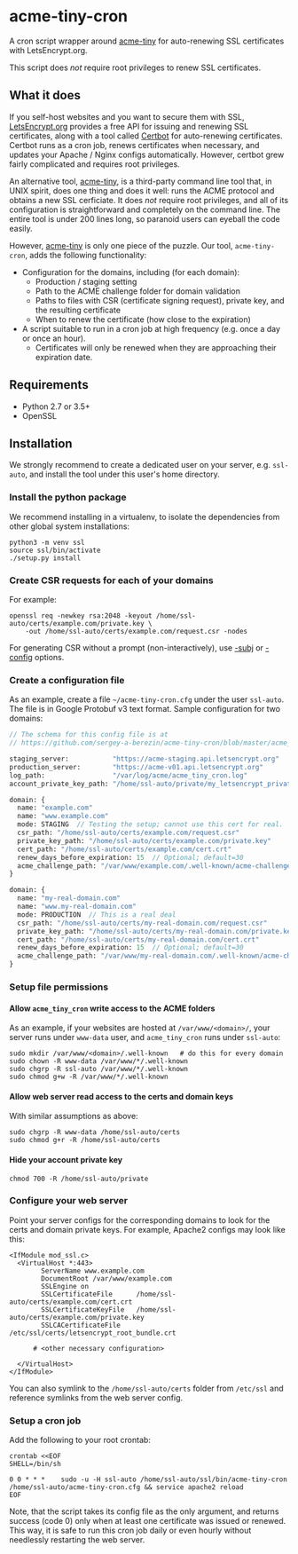 # acme-tiny-cron

[acme-tiny]: https://github.com/diafygi/acme-tiny
[LetsEncrypt.org]: https://letsencrypt.org
[Certbot]: https://github.com/certbot/certbot

A cron script wrapper around [acme-tiny] for auto-renewing SSL
certificates with LetsEncrypt.org.

This script does _not_ require root privileges to renew SSL
certificates.

## What it does

If you self-host websites and you want to secure them with SSL,
[LetsEncrypt.org] provides a free API for issuing and renewing SSL
certificates, along with a tool called [Certbot] for auto-renewing
certificates. Certbot runs as a cron job, renews certificates when
necessary, and updates your Apache / Nginx configs automatically.
However, certbot grew fairly complicated and requires root privileges.

An alternative tool, [acme-tiny], is a third-party command line tool
that, in UNIX spirit, does one thing and does it well: runs the ACME
protocol and obtains a new SSL cerficiate. It does _not_ require root
privileges, and all of its configuration is straightforward and
completely on the command line. The entire tool is under 200 lines
long, so paranoid users can eyeball the code easily.

However, [acme-tiny] is only one piece of the
puzzle. Our tool, `acme-tiny-cron`, adds the following functionality:

* Configuration for the domains, including (for each domain):
  - Production / staging setting
  - Path to the ACME challenge folder for domain validation
  - Paths to files with CSR (certificate signing request), private
    key, and the resulting certificate
  - When to renew the certificate (how close to the expiration)
* A script suitable to run in a cron job at high frequency (e.g. once
  a day or once an hour).
  - Certificates will only be renewed when they are approaching their
     expiration date.

## Requirements

* Python 2.7 or 3.5+
* OpenSSL

## Installation

We strongly recommend to create a dedicated user on your server,
e.g. `ssl-auto`, and install the tool under this user's home directory.

### Install the python package

We recommend installing in a virtualenv, to isolate the dependencies
from other global system installations:

```
python3 -m venv ssl
source ssl/bin/activate
./setup.py install
```

### Create CSR requests for each of your domains

For example:

```
openssl req -newkey rsa:2048 -keyout /home/ssl-auto/certs/example.com/private.key \
    -out /home/ssl-auto/certs/example.com/request.csr -nodes
```

For generating CSR without a prompt (non-interactively), use
[-subj](https://www.shellhacks.com/create-csr-openssl-without-prompt-non-interactive/)
or
[-config](http://blog.endpoint.com/2014/10/openssl-csr-with-alternative-names-one.html)
options.

### Create a configuration file

As an example, create a file `~/acme-tiny-cron.cfg` under the user
`ssl-auto`. The file is in Google Protobuf v3 text format. Sample
configuration for two domains:

```proto
// The schema for this config file is at
// https://github.com/sergey-a-berezin/acme-tiny-cron/blob/master/acme_tiny_cron/protos/domains.proto

staging_server:           "https://acme-staging.api.letsencrypt.org"
production_server:        "https://acme-v01.api.letsencrypt.org"
log_path:                 "/var/log/acme/acme_tiny_cron.log"
account_private_key_path: "/home/ssl-auto/private/my_letsencrypt_private.key"

domain: {
  name: "example.com"
  name: "www.example.com"
  mode: STAGING  // Testing the setup; cannot use this cert for real.
  csr_path: "/home/ssl-auto/certs/example.com/request.csr"
  private_key_path: "/home/ssl-auto/certs/example.com/private.key"
  cert_path: "/home/ssl-auto/certs/example.com/cert.crt"
  renew_days_before_expiration: 15  // Optional; default=30
  acme_challenge_path: "/var/www/example.com/.well-known/acme-challenge"
}

domain: {
  name: "my-real-domain.com"
  name: "www.my-real-domain.com"
  mode: PRODUCTION  // This is a real deal
  csr_path: "/home/ssl-auto/certs/my-real-domain.com/request.csr"
  private_key_path: "/home/ssl-auto/certs/my-real-domain.com/private.key"
  cert_path: "/home/ssl-auto/certs/my-real-domain.com/cert.crt"
  renew_days_before_expiration: 15  // Optional; default=30
  acme_challenge_path: "/var/www/my-real-domain.com/.well-known/acme-challenge"
}
```

### Setup file permissions

#### Allow `acme_tiny_cron` write access to the ACME folders

As an example, if your websites are hosted at `/var/www/<domain>/`,
your server runs under `www-data` user, and `acme_tiny_cron` runs
under `ssl-auto`:

```
sudo mkdir /var/www/<domain>/.well-known   # do this for every domain
sudo chown -R www-data /var/www/*/.well-known
sudo chgrp -R ssl-auto /var/www/*/.well-known
sudo chmod g+w -R /var/www/*/.well-known
```

#### Allow web server read access to the certs and domain keys

With similar assumptions as above:

```
sudo chgrp -R www-data /home/ssl-auto/certs
sudo chmod g+r -R /home/ssl-auto/certs
```

#### Hide your account private key

```
chmod 700 -R /home/ssl-auto/private
```

### Configure your web server

Point your server configs for the corresponding domains to look for
the certs and domain private keys. For example, Apache2 configs may
look like this:

```
<IfModule mod_ssl.c>
  <VirtualHost *:443>
        ServerName www.example.com
        DocumentRoot /var/www/example.com
        SSLEngine on
        SSLCertificateFile      /home/ssl-auto/certs/example.com/cert.crt
        SSLCertificateKeyFile   /home/ssl-auto/certs/example.com/private.key
        SSLCACertificateFile    /etc/ssl/certs/letsencrypt_root_bundle.crt

      # <other necessary configuration>

  </VirtualHost>
</IfModule>
```

You can also symlink to the `/home/ssl-auto/certs` folder from
`/etc/ssl` and reference symlinks from the web server config.

### Setup a cron job

Add the following to your root crontab:

```
crontab <<EOF
SHELL=/bin/sh

0 0 * * *    sudo -u -H ssl-auto /home/ssl-auto/ssl/bin/acme-tiny-cron /home/ssl-auto/acme-tiny-cron.cfg && service apache2 reload
EOF
```

Note, that the script takes its config file as the only argument, and
returns success (code 0) only when at least one certificate was issued
or renewed. This way, it is safe to run this cron job daily or even
hourly without needlessly restarting the web server.
